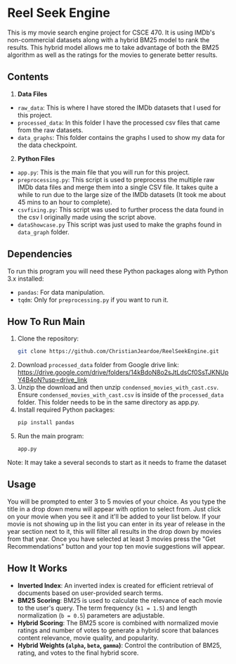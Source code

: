 # Reel Seek Engine

This is my movie search engine project for CSCE 470. It is using IMDb's non-commercial datasets along with a hybrid BM25 model to rank the results. This hybrid model allows me to take advantage of both the BM25 algorithm as well as the ratings for the movies to generate better results.

## Contents

1. **Data Files**
- `raw_data`: This is where I have stored the IMDb datasets that I used for this project.
- `processed_data`: In this folder I have the processed csv files that came from the raw datasets.
- `data_graphs`: This folder contains the graphs I used to show my data for the data checkpoint.

2. **Python Files**
- `app.py`: This is the main file that you will run for this project.
- `preprocessing.py`: This script is used to preprocess the multiple raw IMDb data files and merge them into a single CSV file. It takes quite a while to run due to the large size of the IMDb datasets (It took me about 45 mins to an hour to complete).
- `csvfixing.py`: This script was used to further process the data found in the csv I originally made using the script above.
- `dataShowcase.py` This script was just used to make the graphs found in `data_graph` folder.

## Dependencies

To run this program you will need these Python packages along with Python 3.x installed:
- `pandas`: For data manipulation.
- `tqdm`: Only for `preprocessing.py` if you want to run it.

## How To Run Main

1. Clone the repository:
   ```bash
   git clone https://github.com/ChristianJeardoe/ReelSeekEngine.git
2. Download `processed_data` folder from Google drive link: https://drive.google.com/drive/folders/14kBdoN8o2sJtLdsCf0SsTJKNUpY4B4oN?usp=drive_link
3. Unzip the download and then unzip `condensed_movies_with_cast.csv`. Ensure `condensed_movies_with_cast.csv` is inside of the `processed_data` folder. This folder needs to be in the same directory as app.py.
4. Install required Python packages:
   ```bash
   pip install pandas
5. Run the main program:
   ```bash
   app.py
Note: It may take a several seconds to start as it needs to frame the dataset

## Usage

You will be prompted to enter 3 to 5 movies of your choice. As you type the title in a drop down menu will appear with option to select from. Just click on your movie when you see it and it'll be added to your list below. If your movie is not showing up in the list you can enter in its year of release in the year section next to it, this will filter all results in the drop down by movies from that year. Once you have selected at least 3 movies press the "Get Recommendations" button and your top ten movie suggestions will appear.

## How It Works

- **Inverted Index**: An inverted index is created for efficient retrieval of documents based on user-provided search terms.
- **BM25 Scoring**: BM25 is used to calculate the relevance of each movie to the user's query. The term frequency (`k1 = 1.5`) and length normalization (`b = 0.5`) parameters are adjustable.
- **Hybrid Scoring**: The BM25 score is combined with normalized movie ratings and number of votes to generate a hybrid score that balances content relevance, movie quality, and popularity.
- **Hybrid Weights (`alpha`, `beta`, `gamma`)**: Control the contribution of BM25, rating, and votes to the final hybrid score.